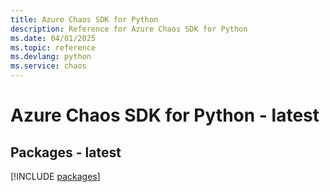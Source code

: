 ```yaml
---
title: Azure Chaos SDK for Python
description: Reference for Azure Chaos SDK for Python
ms.date: 04/01/2025
ms.topic: reference
ms.devlang: python
ms.service: chaos
---
```

# Azure Chaos SDK for Python - latest
## Packages - latest
[!INCLUDE [packages](chaos-index.md)]